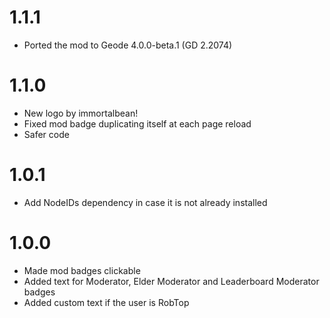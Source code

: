 # 1.1.1
- Ported the mod to Geode 4.0.0-beta.1 (GD 2.2074)

# 1.1.0
- New logo by immortalbean!
- Fixed mod badge duplicating itself at each page reload
- Safer code

# 1.0.1
- Add NodeIDs dependency in case it is not already installed

# 1.0.0
- Made mod badges clickable
- Added text for Moderator, Elder Moderator and Leaderboard Moderator badges
- Added custom text if the user is RobTop